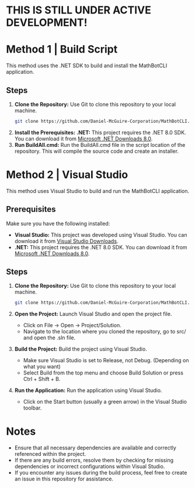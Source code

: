 # THIS IS STILL UNDER ACTIVE DEVELOPMENT!


# Method 1 | Build Script

This method uses the .NET SDK to build and install the MathBotCLI application.

## Steps

1. **Clone the Repository:**
   Use Git to clone this repository to your local machine.
   ```bash
   git clone https://github.com/Daniel-McGuire-Corporation/MathBotCLI.git
   ```
2. **Install the Prerequisites:**
   **.NET:** This project requires the .NET 8.0 SDK. You can download it from [Microsoft .NET Downloads 8.0](https://dotnet.microsoft.com/en-us/download/dotnet/8.0).
3. **Run BuildAll.cmd:**
   Run the BuildAll.cmd file in the script location of the repository. This will compile the source code and create an installer.

# Method 2 | Visual Studio

This method uses Visual Studio to build and run the MathBotCLI application.

## Prerequisites

Make sure you have the following installed:

- **Visual Studio:** This project was developed using Visual Studio. You can download it from [Visual Studio Downloads](https://visualstudio.microsoft.com/downloads/).
- **.NET:** This project requires the .NET 8.0 SDK. You can download it from [Microsoft .NET Downloads 8.0](https://dotnet.microsoft.com/en-us/download/dotnet/8.0).

## Steps

1. **Clone the Repository:**
   Use Git to clone this repository to your local machine.
   ```bash
   git clone https://github.com/Daniel-McGuire-Corporation/MathBotCLI.git
   ```

2. **Open the Project:**
   Launch Visual Studio and open the project file. 
    - Click on File -> Open -> Project/Solution.
    - Navigate to the location where you cloned the repository, go to src/ and open the .sln file.
    
3. **Build the Project:**
   Build the project using Visual Studio.
    - Make sure Visual Studio is set to Release, not Debug. (Depending on what you want)
    - Select Build from the top menu and choose Build Solution or press Ctrl + Shift + B.

4. **Run the Application:**
   Run the application using Visual Studio.
    - Click on the Start button (usually a green arrow) in the Visual Studio toolbar.

# Notes

- Ensure that all necessary dependencies are available and correctly referenced within the project.
- If there are any build errors, resolve them by checking for missing dependencies or incorrect configurations within Visual Studio.
- If you encounter any issues during the build process, feel free to create an issue in this repository for assistance.
